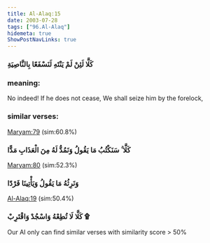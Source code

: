```yaml
---
title: Al-Alaq:15
date: 2003-07-28
tags: ["96.Al-Alaq"]
hidemeta: true 
ShowPostNavLinks: true 
---
```

### كَلَّا لَئِنْ لَمْ يَنْتَهِ لَنَسْفَعًا بِالنَّاصِيَةِ
### meaning: 
No indeed! If he does not cease, We shall seize him by the forelock,
### similar verses: 

[Maryam:79](/19/79) (sim:60.8%)

### كَلَّا ۚ سَنَكْتُبُ مَا يَقُولُ وَنَمُدُّ لَهُ مِنَ الْعَذَابِ مَدًّا

[Maryam:80](/19/80) (sim:52.3%)

### وَنَرِثُهُ مَا يَقُولُ وَيَأْتِينَا فَرْدًا

[Al-Alaq:19](/96/19) (sim:50.4%)

### كَلَّا لَا تُطِعْهُ وَاسْجُدْ وَاقْتَرِبْ ۩

Our AI only can find similar verses with similarity score > 50% 

